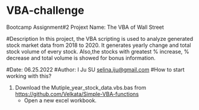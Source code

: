 # VBA-challenge
Bootcamp Assignment#2 
Projext Name: The VBA of Wall Street

#Description
In this project, the VBA scripting is used to analyze generated stock market data from 2018 to 2020.
It generates yearly change and total stock volume of every stock. Also,the stocks with greatest %
increase, % decrease and total volume is showed for bonus information.

#Date: 06.25.2022
#Author: I Ju SU selina.iju@gmail.com
#How to start working with this?
 1. Download the Mutiple_year_stock_data.vbs.bas from https://github.com/Velkata/Simple-VBA-functions
	* Open a new excel workbook.
